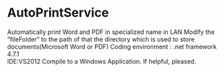# AutoPrintService
Automatically print Word and PDF in specialized name in LAN
Modify the "fileFolder" to the path of that the directory which is used to store documents(Microsoft Word or PDF)
Coding environment : .net framework 4.7.1   
IDE:VS2012
Compile to a Windows Application.
If helpful, pleased.

